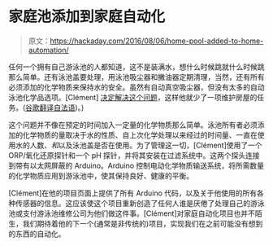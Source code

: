 # 家庭池添加到家庭自动化

> 原文：<https://hackaday.com/2016/08/06/home-pool-added-to-home-automation/>

任何一个拥有自己游泳池的人都知道，这不是装满水，想什么时候跳就什么时候跳那么简单。还有泳池盖要处理，用泳池吸尘器和撇油器定期清理，当然，还有所有必须添加的化学物质来保持水的安全。虽然有自动真空吸尘器，但没有太多的自动泳池化学品选项。[Clément] [决定解决这个问题](http://clement.storck.me/blog/2014/08/controle-et-supervision-de-la-piscine/)，这样他就少了一项维护房屋的任务。([谷歌翻译自法语](https://translate.google.com/translate?hl=en&sl=auto&tl=en&u=http%3A%2F%2Fclement.storck.me%2Fblog%2F2014%2F08%2Fcontrole-et-supervision-de-la-piscine%2F))。)

这个问题并不像在预定的时间加入一定量的化学物质那么简单。泳池所有者必须添加的化学物质的量取决于水的性质、自上次化学处理以来经过的时间量、一直在使用水的人数、*和*以及泳池盖是否在使用。为了管理这一切，[Clément]使用了一个 ORP/氧化还原探针和一个 pH 探针，并将其安装在过滤系统中。这两个探头连接到带有以太网屏蔽的 Arduino。Arduino 控制电动化学物质输送系统，将所需数量的化学物质应用到游泳池中，使其保持良好、健康的平衡。


[Clément]在他的项目页面上提供了所有 Arduino 代码，以及关于他使用的所有各种传感器的信息。这应该使这个项目重新创造了任何人谁是厌倦了处理自己的游泳池或支付游泳池维修公司为他们做这件事。[Clément]对家庭自动化项目也并不陌生，我们期待着他的下一个(通常是非传统的)项目，实现我们在之前可能没有想到的东西的自动化。